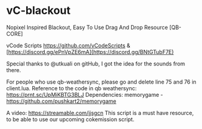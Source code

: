 # vC-blackout
Nopixel Inspired Blackout, Easy To Use Drag And Drop Resource [QB-CORE]

vCode Scripts https://github.com/vCodeScripts & [https://discord.gg/ePnVpZE6mA](https://discord.gg/BNtGTubF7E)

Special thanks to @utkuali on gitHub, I got the idea for the sounds from there.

For people who use qb-weathersync, please go and delete line 75 and 76 in client.lua.
Reference to the code in qb weathersync: https://prnt.sc/UpMiKBTG3BLJ
Dependencies: memorygame - https://github.com/pushkart2/memorygame

A video: https://streamable.com/jjsgcn
This script is a must have resource, to be able to use our upcoming cokemission script.
